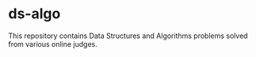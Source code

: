 # ds-algo
This repository contains Data Structures and Algorithms problems solved from various online judges.
